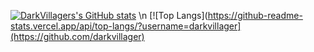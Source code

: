 [![DarkVillagers's GitHub stats](https://github-readme-stats.vercel.app/api?username=darkvillager)](https://github.com/darkvillager)
\n
[![Top Langs](https://github-readme-stats.vercel.app/api/top-langs/?username=darkvillager](https://github.com/darkvillager)